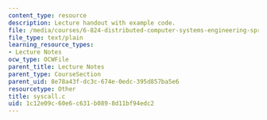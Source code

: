 ```yaml
---
content_type: resource
description: Lecture handout with example code.
file: /media/courses/6-824-distributed-computer-systems-engineering-spring-2006/1c12e09c60e6c631b0898d11bf94edc2_syscall.c
file_type: text/plain
learning_resource_types:
- Lecture Notes
ocw_type: OCWFile
parent_title: Lecture Notes
parent_type: CourseSection
parent_uid: 8e78a43f-dc3c-674e-0edc-395d857ba5e6
resourcetype: Other
title: syscall.c
uid: 1c12e09c-60e6-c631-b089-8d11bf94edc2
---
```

